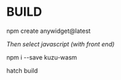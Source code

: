 # BUILD


npm create anywidget@latest

*Then select javascript (with front end)*

npm i --save  kuzu-wasm

hatch build